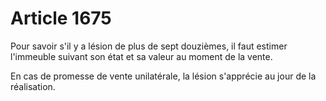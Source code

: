 # Article 1675

Pour savoir s'il y a lésion de plus de sept douzièmes, il faut estimer l'immeuble suivant son état et sa valeur au moment de la vente.

En cas de promesse de vente unilatérale, la lésion s'apprécie au jour de la réalisation.
